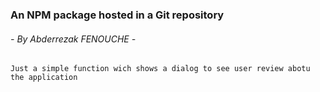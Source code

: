 ### An NPM package hosted in a Git repository 
######  - By Abderrezak FENOUCHE - 
``
Just a simple function wich shows a dialog to see user review abotu the application 
``